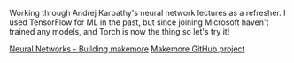 Working through Andrej Karpathy's neural network lectures as a refresher. I used TensorFlow for ML in the past, but since joining Microsoft haven't trained any models, and Torch is now the thing so let's try it!

[Neural Networks - Building makemore](https://www.youtube.com/playlist?list=PLAqhIrjkxbuWI23v9cThsA9GvCAUhRvKZ)
[Makemore GitHub project](https://github.com/karpathy/makemore)
